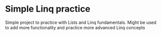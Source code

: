 # Simple Linq practice
Simple project to practice with Lists and Linq fundamentals. Might be used to add more functionality and practice more advanced Linq concepts